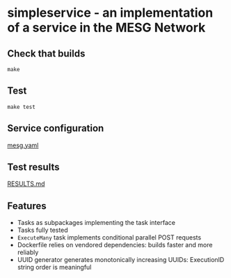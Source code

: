 # simpleservice - an implementation of a service in the MESG Network

## Check that builds

```
make
```

## Test

```
make test
```

## Service configuration

[mesg.yaml](mesg.yaml)

## Test results

[RESULTS.md](RESULTS.md)

## Features

- Tasks as subpackages implementing the task interface
- Tasks fully tested
- `ExecuteMany` task implements conditional parallel POST requests
- Dockerfile relies on vendored dependencies: builds faster and more reliably
- UUID generator generates monotonically increasing UUIDs: ExecutionID string order is meaningful
